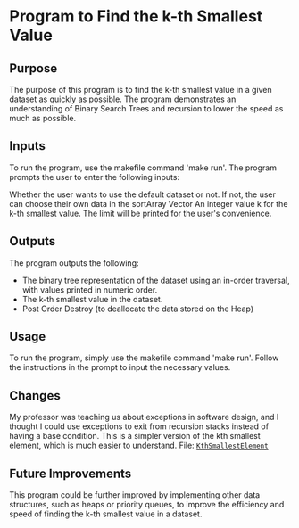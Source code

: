 # Program to Find the k-th Smallest Value

## Purpose
The purpose of this program is to find the k-th smallest value in a given dataset as quickly as possible. The program demonstrates an understanding of Binary Search Trees and recursion to lower the speed as much as possible.

## Inputs
To run the program, use the makefile command 'make run'. The program prompts the user to enter the following inputs:

Whether the user wants to use the default dataset or not. If not, the user can choose their own data in the sortArray Vector
An integer value k for the k-th smallest value. The limit will be printed for the user's convenience.

## Outputs
The program outputs the following:

- The binary tree representation of the dataset using an in-order traversal, with values printed in numeric order.
- The k-th smallest value in the dataset.
- Post Order Destroy (to deallocate the data stored on the Heap)

## Usage
To run the program, simply use the makefile command 'make run'. Follow the instructions in the prompt to input the necessary values.

## Changes

My professor was teaching us about exceptions in software design, and I thought I could use exceptions to exit from recursion stacks instead of having a base condition. 
This is a simpler version of the kth smallest element, which is much easier to understand. 
File: [`KthSmallestElement`](/kthSmallestElementAlt.cpp)


## Future Improvements
This program could be further improved by implementing other data structures, such as heaps or priority queues, to improve the efficiency and speed of finding the k-th smallest value in a dataset.
